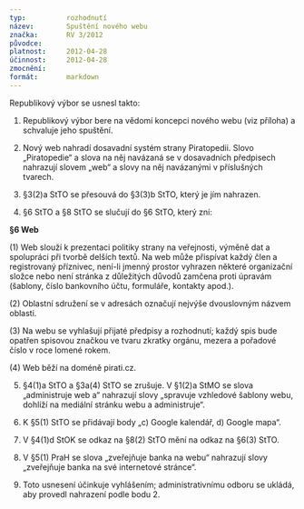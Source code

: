 ```yaml
---
typ:          rozhodnutí
název:        Spuštění nového webu
značka:       RV 3/2012
původce:      
platnost:     2012-04-28
účinnost:     2012-04-28
zmocnění:     
formát:       markdown
---
```


Republikový výbor se usnesl takto:

1. Republikový výbor bere na vědomí koncepci nového webu (viz příloha) a schvaluje jeho spuštění.

2. Nový web nahradí dosavadní systém strany Piratopedii. Slovo „Piratopedie“ a slova na něj navázaná se v dosavadních předpisech nahrazují slovem „web“ a slovy na něj navázanými v příslušných tvarech.

3. §3(2)a StTO se přesouvá do §3(3)b StTO, který je jím nahrazen.

4. §6 StTO a §8 StTO se slučují do §6 StTO, který zní:

**§6 Web**

(1) Web slouží k prezentaci politiky strany na veřejnosti, výměně dat a spolupráci při tvorbě delších textů. Na web může přispívat každý člen a registrovaný příznivec, není-li jmenný prostor vyhrazen některé organizační složce nebo není stránka z důležitých důvodů zamčena proti úpravám (šablony, číslo bankovního účtu, formuláře, kontakty apod.).

(2) Oblastní sdružení se v adresách označují nejvýše dvouslovným názvem oblasti.

(3) Na webu se vyhlašují přijaté předpisy a rozhodnutí; každý spis bude opatřen spisovou značkou ve tvaru zkratky orgánu, mezera a pořadové číslo v roce lomené rokem.

(4) Web běží na doméně pirati.cz.

5. §4(1)a StTO a §3a(4) StTO se zrušuje. V §1(2)a StMO se slova „administruje web a“ nahrazují slovy „spravuje vzhledové šablony webu, dohlíží na mediální stránku webu a administruje“.

6. K §5(1) StTO se přidávají body „c) Google kalendář, d) Google mapa“.

7.  V §4(1)d StOK se odkaz na §8(2) StTO mění na odkaz na §6(3) StTO.

8. V §5(1) PraH se slova „zveřejňuje banka na webu“ nahrazují slovy „zveřejňuje banka na své internetové stránce“.

9. Toto usnesení účinkuje vyhlášením; administrativnímu odboru se ukládá, aby provedl nahrazení podle bodu 2.
